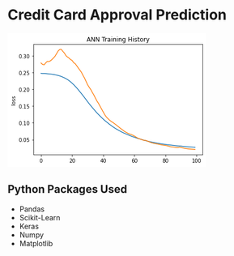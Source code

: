 # Credit Card Approval Prediction
![alt text](https://github.com/yueeeeeee87/Credit_Card_Approval_Prediction/blob/main/Pictures/ANN%20Training%20History.png?raw=true)

## Python Packages Used
* Pandas
* Scikit-Learn
* Keras
* Numpy
* Matplotlib
